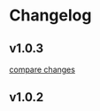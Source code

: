 # Changelog


## v1.0.3

[compare changes](https://github.com/your-org/my-module/compare/v1.0.2...v1.0.3)

## v1.0.2

